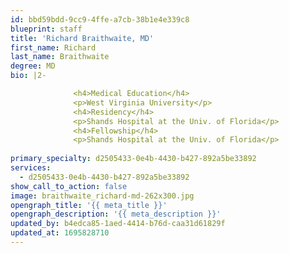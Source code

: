 ```yaml
---
id: bbd59bdd-9cc9-4ffe-a7cb-38b1e4e339c8
blueprint: staff
title: 'Richard Braithwaite, MD'
first_name: Richard
last_name: Braithwaite
degree: MD
bio: |2-

              <h4>Medical Education</h4>
              <p>West Virginia University</p>
              <h4>Residency</h4>
              <p>Shands Hospital at the Univ. of Florida</p>
              <h4>Fellowship</h4>
              <p>Shands Hospital at the Univ. of Florida</p>
          
primary_specialty: d2505433-0e4b-4430-b427-892a5be33892
services:
  - d2505433-0e4b-4430-b427-892a5be33892
show_call_to_action: false
image: braithwaite_richard-md-262x300.jpg
opengraph_title: '{{ meta_title }}'
opengraph_description: '{{ meta_description }}'
updated_by: b4edca85-1aed-4414-b76d-caa31d61829f
updated_at: 1695828710
---
```


